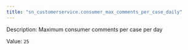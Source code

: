 ```yaml
---
title: "sn_customerservice.consumer_max_comments_per_case_daily"
---
```


Description: Maximum consumer comments per case per day

Value: `25`